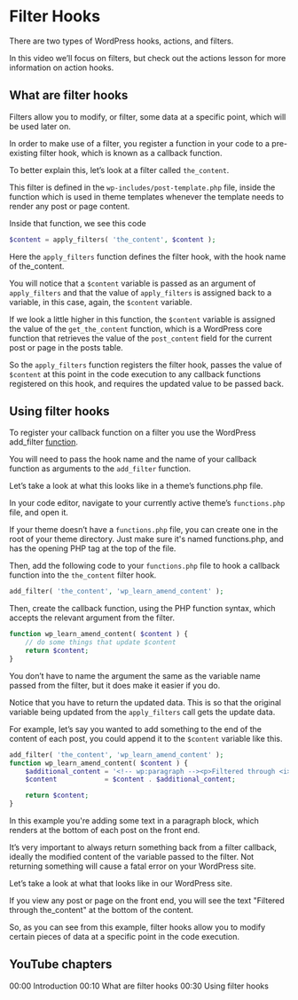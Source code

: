# Filter Hooks

There are two types of WordPress hooks, actions, and filters.

In this video we’ll focus on filters, but check out the actions lesson for more information on action hooks.

## What are filter hooks

Filters allow you to modify, or filter, some data at a specific point, which will be used later on.

In order to make use of a filter, you register a function in your code to a pre-existing filter hook, which is known as a callback function.

To better explain this, let’s look at a filter called `the_content`.

This filter is defined in the `wp-includes/post-template.php` file, inside the function which is used in theme templates whenever the template needs to render any post or page content.

Inside that function, we see this code

```php
$content = apply_filters( 'the_content', $content );
```

Here the `apply_filters` function defines the filter hook, with the hook name of the_content.

You will notice that a `$content` variable is passed as an argument of `apply_filters` and that the value of `apply_filters` is assigned back to a variable, in this case, again, the `$content` variable.

If we look a little higher in this function, the `$content` variable is assigned the value of the `get_the_content` function, which is a WordPress core function that retrieves the value of the `post_content` field for the current post or page in the posts table.

So the `apply_filters` function registers the filter hook, passes the value of `$content` at this point in the code execution to any callback functions registered on this hook, and requires the updated value to be passed back.

## Using filter hooks

To register your callback function on a filter you use the WordPress add_filter [function](https://developer.wordpress.org/reference/functions/add_filter/).

You will need to pass the hook name and the name of your callback function as arguments to the `add_filter` function.

Let’s take a look at what this looks like in a theme’s functions.php file.

In your code editor, navigate to your currently active theme’s `functions.php` file, and open it.

If your theme doesn’t have a `functions.php` file, you can create one in the root of your theme directory. Just make sure it's named functions.php, and has the opening PHP tag at the top of the file.

Then, add the following code to your `functions.php` file to hook a callback function into the `the_content` filter hook.

```php
add_filter( 'the_content', 'wp_learn_amend_content' );
```

Then, create the callback function, using the PHP function syntax, which accepts the relevant argument from the filter.

```php
function wp_learn_amend_content( $content ) {
    // do some things that update $content
    return $content;
}
```

You don’t have to name the argument the same as the variable name passed from the filter, but it does make it easier if you do.

Notice that you have to return the updated data. This is so that the original variable being updated from the `apply_filters` call gets the update data.

For example, let’s say you wanted to add something to the end of the content of each post, you could append it to the `$content` variable like this.

```php
add_filter( 'the_content', 'wp_learn_amend_content' );
function wp_learn_amend_content( $content ) {
    $additional_content = '<!-- wp:paragraph --><p>Filtered through <i>the_content</i></p><!-- /wp:paragraph -->';
    $content            = $content . $additional_content;

	return $content;
}
```

In this example you're adding some text in a paragraph block, which renders at the bottom of each post on the front end. 

It’s very important to always return something back from a filter callback, ideally the modified content of the variable passed to the filter. Not returning something will cause a fatal error on your WordPress site.

Let’s take a look at what that looks like in our WordPress site.

If you view any post or page on the front end, you will see the text "Filtered through the_content" at the bottom of the content.

So, as you can see from this example, filter hooks allow you to modify certain pieces of data at a specific point in the code execution.

## YouTube chapters

00:00 Introduction
00:10 What are filter hooks
00:30 Using filter hooks
